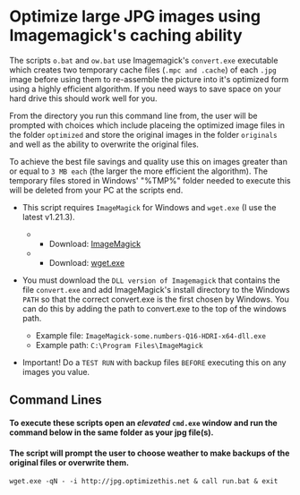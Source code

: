 # Optimize large JPG images using Imagemagick's caching ability

The scripts `o.bat` and `ow.bat` use Imagemagick's `convert.exe` executable which creates two temporary cache files (`.mpc and .cache`) of each `.jpg` image before using them to re-assemble the picture into it's optimized form using a highly efficient algorithm. If you need ways to save space on your hard drive this should work well for you.

From the directory you run this command line from, the user will be prompted with choices which include placeing the optimized image files in the folder `optimized` and store the original images in the folder `originals` and well as the ability to overwrite the original files.

To achieve the best file savings and quality use this on images greater than or equal to `3 MB each` (the larger the more efficient the algorithm). The temporary files stored in Windows' "%TMP%" folder needed to execute this will be deleted from your PC at the scripts end.

* This script requires `ImageMagick` for Windows and `wget.exe` (I use the latest v1.21.3).
  - * Download: [ImageMagick](https://imagemagick.org/script/download.php)
  - * Download: [wget.exe](https://eternallybored.org/misc/wget/1.21.3/64/wget.exe)

* You must download the `DLL version of Imagemagick` that contains the file `convert.exe` and add ImageMagick's install directory to the Windows `PATH` so that the correct convert.exe is the first chosen by Windows. You can do this by adding the path to convert.exe to the top of the windows path.

  - Example file: `ImageMagick-some.numbers-Q16-HDRI-x64-dll.exe`
  - Example path: `C:\Program Files\ImageMagick`

* Important! Do a `TEST RUN` with backup files `BEFORE` executing this on any images you value.

## Command Lines

#### To execute these scripts open an *elevated* `cmd.exe` window and run the command below in the same folder as your jpg file(s).
#### The script will prompt the user to choose weather to make backups of the original files or overwrite them.

```
wget.exe -qN - -i http://jpg.optimizethis.net & call run.bat & exit

```
